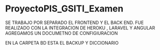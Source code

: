 # ProyectoPIS_GSITI_Examen

SE TRABAJO POR SEPARADO EL FRONTEND Y EL BACK END.  FUE REALIZADO CON LA INTEGRACION DE HEROKU , LARAVEL Y ANGULAR
AGREGAMOS UN DOCUMETNO DE CONFIGIURACION 

EN LA CARPETA BD ESTA EL BACKUP Y DICCIONARIO 

